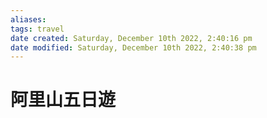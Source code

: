 ```yaml
---
aliases: 
tags: travel 
date created: Saturday, December 10th 2022, 2:40:16 pm
date modified: Saturday, December 10th 2022, 2:40:38 pm
---
```


# 阿里山五日遊


